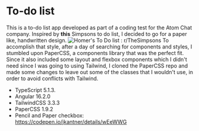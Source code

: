 # To-do list
This is a to-do list app developed as part of a coding test for the Atom Chat company.
Inspired by **this** Simpsons to do list, I decided to go for a paper like, handwritten design.
![Homer's To Do list : r/TheSimpsons](https://external-preview.redd.it/kCjls9biFFl9DWCgc53iLla7PcfdKQxW1_twLSxyixs.jpg?auto=webp&s=ff06f7ffdae24eb0567a332fec3010217179c5b5)
To accomplish that style, after a day of searching for components and styles, I stumbled upon PaperCSS, a components library that was the perfect fit. Since it also included some layout and flexbox components which I didn't need since I was going to using Tailwind, I cloned the PaperCSS repo and made some changes to leave out some of the classes that I wouldn't use, in order to avoid conflicts with Tailwind.

- TypeScript 5.1.3.
- Angular 16.2.0
- TailwindCSS 3.3.3
- PaperCSS 1.9.2
- Pencil and Paper checkbox: https://codepen.io/jkantner/details/wEeWWG
